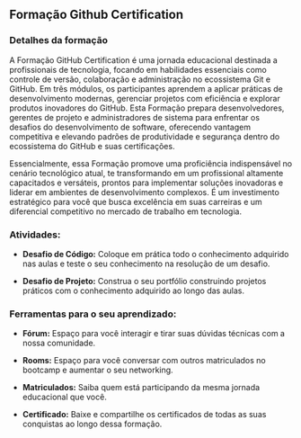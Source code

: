 ## **Formação Github Certification**

### **Detalhes da formação**
A Formação GitHub Certification é uma jornada educacional destinada a profissionais de tecnologia, focando em habilidades essenciais como controle de versão, colaboração e administração no ecossistema Git e GitHub. Em três módulos, os participantes aprendem a aplicar práticas de desenvolvimento modernas, gerenciar projetos com eficiência e explorar produtos inovadores do GitHub. Esta Formação prepara desenvolvedores, gerentes de projeto e administradores de sistema para enfrentar os desafios do desenvolvimento de software, oferecendo vantagem competitiva e elevando padrões de produtividade e segurança dentro do ecossistema do GitHub e suas certificações.

Essencialmente, essa Formação promove uma proficiência indispensável no cenário tecnológico atual, te transformando em um profissional altamente capacitados e versáteis, prontos para implementar soluções inovadoras e liderar em ambientes de desenvolvimento complexos. É um investimento estratégico para você que busca excelência em suas carreiras e um diferencial competitivo no mercado de trabalho em tecnologia.

### **Atividades:**
 - **Desafio de Código:** Coloque em prática todo o conhecimento adquirido nas aulas e teste o seu conhecimento na resolução de um desafio.

 - **Desafio de Projeto:** Construa o seu portfólio construindo projetos práticos com o conhecimento adquirido ao longo das aulas.

### **Ferramentas para o seu aprendizado:**

 - **Fórum:** Espaço para você interagir e tirar suas dúvidas técnicas com a nossa comunidade.

 - **Rooms:** Espaço para você conversar com outros matriculados no bootcamp e aumentar o seu networking.

 - **Matriculados:** Saiba quem está participando da mesma jornada educacional que você.

 - **Certificado:** Baixe e compartilhe os certificados de todas as suas conquistas ao longo dessa formação.
